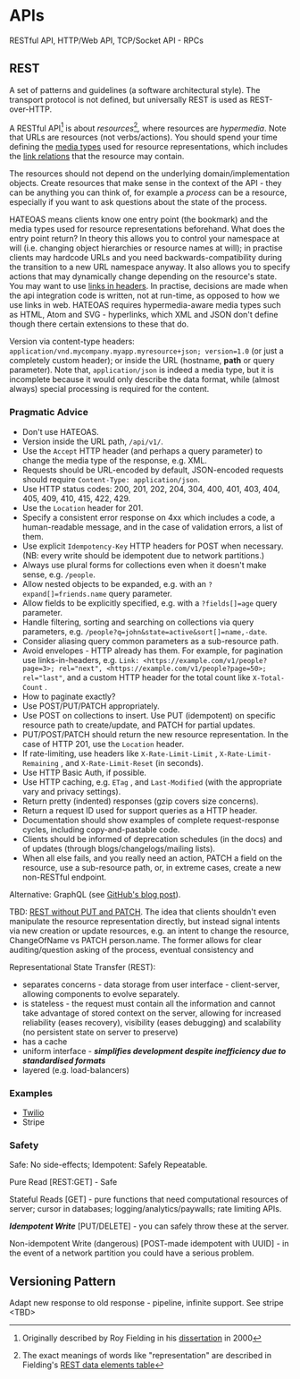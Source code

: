 # APIs

RESTful API, HTTP/Web API, TCP/Socket API - RPCs

## REST

A set of patterns and guidelines \(a software architectural style\). The transport protocol is not defined, but universally REST is used as REST-over-HTTP.

A RESTful API[^1] is about _resources_[^2]_,_ where resources are _hypermedia_. Note that URLs are resources \(not verbs/actions\). You should spend your time defining the [media types](https://www.iana.org/assignments/media-types/media-types.xhtml) used for resource representations, which includes the [link relations](https://www.iana.org/assignments/link-relations/link-relations.xhtml) that the resource may contain.

The resources should not depend on the underlying domain/implementation objects. Create resources that make sense in the context of the API - they can be anything you can think of, for example a _process_ can be a resource, especially if you want to ask questions about the state of the process.

HATEOAS means clients know one entry point \(the bookmark\) and the media types used for resource representations beforehand. What does the entry point return? In theory this allows you to control your namespace at will \(i.e. changing object hierarchies or resource names at will\); in practise clients may hardcode URLs and you need backwards-compatibility during the transition to a new URL namespace anyway. It also allows you to specify actions that may dynamically change depending on the resource's state. You may want to use [links in headers](https://tools.ietf.org/html/rfc5988 "IETF RFC describing link relations between resources"). In practise, decisions are made when the api integration code is written, not at run-time, as opposed to how we use links in web. HATEOAS requires hypermedia-aware media types such as HTML, Atom and SVG - hyperlinks, which XML and JSON don't define though there certain extensions to these that do.

Version via content-type headers: `application/vnd.mycompany.myapp.myresource+json; version=1.0` \(or just a completely custom header\); or inside the URL \(hostname, **path** or query parameter\). Note that, `application/json` is indeed a media type, but it is incomplete because it would only describe the data format, while \(almost always\) special processing is required for the content.

### Pragmatic Advice

* Don't use HATEOAS.
* Version inside the URL path, `/api/v1/`.
* Use the `Accept` HTTP header \(and perhaps a query parameter\) to change the media type of the response, e.g. XML.
* Requests should be URL-encoded by default, JSON-encoded requests should require `Content-Type: application/json`.
* Use HTTP status codes: 200, 201, 202, 204, 304, 400, 401, 403, 404, 405, 409, 410, 415, 422, 429.
* Use the `Location` header for 201.
* Specify a consistent error response on 4xx which includes a code, a human-readable message, and in the case of validation errors, a list of them.
* Use explicit `Idempotency-Key`  HTTP headers for POST when necessary. \(NB: every write should be idempotent due to network partitions.\)
* Always use plural forms for collections even when it doesn't make sense, e.g. `/people`.
* Allow nested objects to be expanded, e.g. with an `?expand[]=friends.name` query parameter.
* Allow fields to be explicitly specified, e.g. with a `?fields[]=age` query parameter.
* Handle filtering, sorting and searching on collections via query parameters, e.g. `/people?q=john&state=active&sort[]=name,-date`.
* Consider aliasing query common parameters as a sub-resource path.
* Avoid envelopes - HTTP already has them. For example, for pagination use links-in-headers, e.g. `Link: <https://example.com/v1/people?page=3>; rel="next", <https://example.com/v1/people?page=50>; rel="last"`, and a custom HTTP header for the total count like `X-Total-Count` .
* How to paginate exactly?
* Use POST/PUT/PATCH appropriately.
* Use POST on collections to insert. Use PUT \(idempotent\) on specific resource path to create/update, and PATCH for partial updates.
* PUT/POST/PATCH should return the new resource representation. In the case of HTTP 201, use the `Location` header.
* If rate-limiting, use headers like `X-Rate-Limit-Limit` , `X-Rate-Limit-Remaining` , and `X-Rate-Limit-Reset`  \(in seconds\).
* Use HTTP Basic Auth, if possible.
* Use HTTP caching, e.g. `ETag` , and `Last-Modified` \(with the appropriate vary and privacy settings\).
* Return pretty \(indented\) responses \(gzip covers size concerns\).
* Return a request ID used for support queries as a HTTP header.
* Documentation should show examples of complete request-response cycles, including copy-and-pastable code.
* Clients should be informed of deprecation schedules \(in the docs\) and of updates \(through blogs/changelogs/mailing lists\).
* When all else fails, and you really need an action, PATCH a field on the resource, use a sub-resource path, or, in extreme cases, create a new non-RESTful endpoint.

Alternative: GraphQL \(see [GitHub's blog post](https://githubengineering.com/the-github-graphql-api/)\).

TBD: [REST without PUT and PATCH](https://www.thoughtworks.com/insights/blog/rest-api-design-resource-modeling). The idea that clients shouldn't even manipulate the resource representation directly, but instead signal intents via new creation or update resources, e.g. an intent to change the resource, ChangeOfName vs PATCH person.name. The former allows for clear auditing/question asking of the process, eventual consistency and

Representational State Transfer \(REST\):

* separates concerns - data storage from user interface - client-server, allowing components to evolve separately.
* is stateless - the request must contain all the information and cannot take advantage of stored context on the server, allowing for increased reliability \(eases recovery\), visibility \(eases debugging\) and scalability \(no persistent state on server to preserve\)
* has a cache
* uniform interface - _**simplifies development despite inefficiency due to standardised formats**_
* layered \(e.g. load-balancers\)

### Examples

* [Twilio](https://www.twilio.com/docs/usage/api)
* Stripe

### Safety

Safe: No side-effects; Idempotent: Safely Repeatable.

Pure Read \[REST:GET\] - Safe

Stateful Reads \[GET\] - pure functions that need computational resources of server; cursor in databases; logging/analytics/paywalls; rate limiting APIs.

_**Idempotent Write**_ \[PUT/DELETE\] - you can safely throw these at the server.

Non-idempotent Write \(dangerous\) \[POST-made idempotent with UUID\] - in the event of a network partition you could have a serious problem.

## Versioning Pattern

Adapt new response to old response - pipeline, infinite support. See stripe &lt;TBD&gt;

[^1]: Originally described by Roy Fielding in his [dissertation](https://www.ics.uci.edu/~fielding/pubs/dissertation/rest_arch_style.htm) in 2000

[^2]: The exact meanings of words like "representation" are described in Fielding's [REST data elements table](https://www.ics.uci.edu/~fielding/pubs/dissertation/rest_arch_style.htm#tab_5_1)

